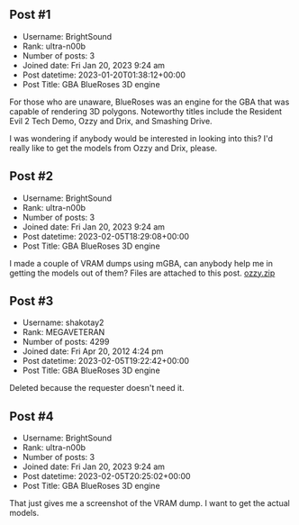 ## Post #1
- Username: BrightSound
- Rank: ultra-n00b
- Number of posts: 3
- Joined date: Fri Jan 20, 2023 9:24 am
- Post datetime: 2023-01-20T01:38:12+00:00
- Post Title: GBA BlueRoses 3D engine

For those who are unaware, BlueRoses was an engine for the GBA that was capable of rendering 3D polygons. Noteworthy titles include the Resident Evil 2 Tech Demo, Ozzy and Drix, and Smashing Drive.

I was wondering if anybody would be interested in looking into this? I'd really like to get the models from Ozzy and Drix, please.
## Post #2
- Username: BrightSound
- Rank: ultra-n00b
- Number of posts: 3
- Joined date: Fri Jan 20, 2023 9:24 am
- Post datetime: 2023-02-05T18:29:08+00:00
- Post Title: GBA BlueRoses 3D engine

I made a couple of VRAM dumps using mGBA, can anybody help me in getting the models out of them? Files are attached to this post.
[ozzy.zip](https://xentaxbackup.github.io/file/23383_ozzy.zip)
## Post #3
- Username: shakotay2
- Rank: MEGAVETERAN
- Number of posts: 4299
- Joined date: Fri Apr 20, 2012 4:24 pm
- Post datetime: 2023-02-05T19:22:42+00:00
- Post Title: GBA BlueRoses 3D engine

Deleted because the requester doesn't need it.
## Post #4
- Username: BrightSound
- Rank: ultra-n00b
- Number of posts: 3
- Joined date: Fri Jan 20, 2023 9:24 am
- Post datetime: 2023-02-05T20:25:02+00:00
- Post Title: GBA BlueRoses 3D engine

That just gives me a screenshot of the VRAM dump. I want to get the actual models.
